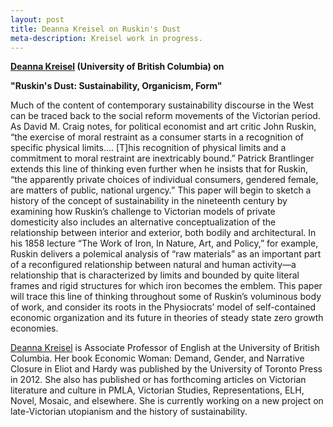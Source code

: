 ```yaml
---
layout: post
title: Deanna Kreisel on Ruskin's Dust
meta-description: Kreisel work in progress.
---
```


<b><a href = "http://www.deannakreisel.com/">Deanna Kreisel</a> (University of British Columbia) on</b>

<b>"Ruskin's Dust: Sustainability, Organicism, Form"</b>

Much of the content of contemporary sustainability discourse in the West can be traced back to the social reform movements of the Victorian period. As David M. Craig notes, for political economist and art critic John Ruskin, “the exercise of moral restraint as a consumer starts in a recognition of specific physical limits.... [T]his recognition of physical limits and a commitment to moral restraint are inextricably bound.” Patrick Brantlinger extends this line of thinking even further when he insists that for Ruskin, “the apparently private choices of individual consumers, gendered female, are matters of public, national urgency.” This paper will begin to sketch a history of the concept of sustainability in the nineteenth century by examining how Ruskin’s challenge to Victorian models of private domesticity also includes an alternative conceptualization of the relationship between interior and exterior, both bodily and architectural. In his 1858 lecture “The Work of Iron, In Nature, Art, and Policy,” for example, Ruskin delivers a polemical analysis of “raw materials” as an important part of a reconfigured relationship between natural and human activity—a relationship that is characterized by limits and bounded by quite literal frames and rigid structures for which iron becomes the emblem. This paper will trace this line of thinking throughout some of Ruskin’s voluminous body of work, and consider its roots in the Physiocrats’ model of self-contained economic organization and its future in theories of steady state zero growth economies.

[Deanna Kreisel](http://www.deannakreisel.com/) is Associate Professor of English at the University of British Columbia. Her book Economic Woman: Demand, Gender, and Narrative Closure in Eliot and Hardy was published by the University of Toronto Press in 2012.  She also has published or has forthcoming articles on Victorian literature and culture in PMLA, Victorian Studies, Representations, ELH, Novel, Mosaic, and elsewhere.  She is currently working on a new project on late-Victorian utopianism and the history of sustainability.


